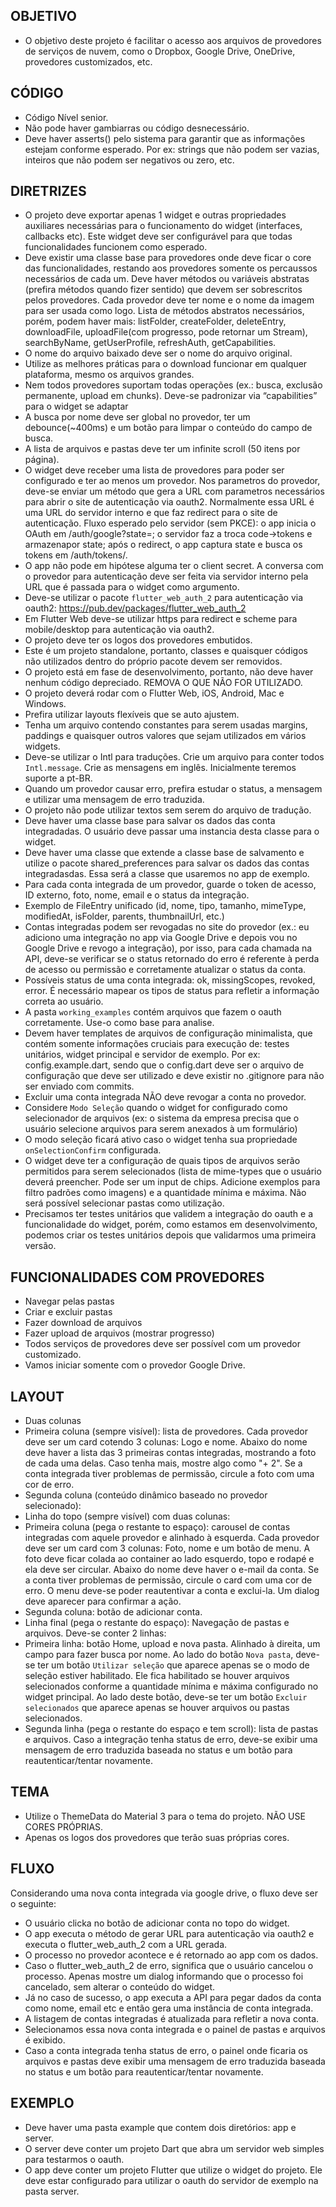 ## OBJETIVO
- O objetivo deste projeto é facilitar o acesso aos arquivos de provedores de serviços de nuvem, como o Dropbox, Google Drive, OneDrive, provedores customizados, etc.

## CÓDIGO
- Código Nível senior. 
- Não pode haver gambiarras ou código desnecessário.
- Deve haver asserts() pelo sistema para garantir que as informações estejam conforme esperado. Por ex: strings que não podem ser vazias, inteiros que não podem ser negativos ou zero, etc.


## DIRETRIZES
- O projeto deve exportar apenas 1 widget e outras propriedades auxiliares necessárias para o funcionamento do widget (interfaces, callbacks etc). Este widget deve ser configurável para que todas funcionalidades funcionem como esperado.
- Deve existir uma classe base para provedores onde deve ficar o core das funcionalidades, restando aos provedores somente os percaussos necessários de cada um. Deve haver métodos ou variáveis abstratas (prefira métodos quando fizer sentido) que devem ser sobrescritos pelos provedores. Cada provedor deve ter nome e o nome da imagem para ser usada como logo. Lista de métodos abstratos necessários, porém, podem haver mais: listFolder, createFolder, deleteEntry, downloadFile, uploadFile(com progresso, pode retornar um Stream), searchByName, getUserProfile, refreshAuth, getCapabilities.
- O nome do arquivo baixado deve ser o nome do arquivo original. 
- Utilize as melhores práticas para o download funcionar em qualquer plataforma, mesmo os arquivos grandes.
- Nem todos provedores suportam todas operações (ex.: busca, exclusão permanente, upload em chunks). Deve-se padronizar via “capabilities” para o widget se adaptar
- A busca por nome deve ser global no provedor, ter um debounce(~400ms) e um botão para limpar o conteúdo do campo de busca.
- A lista de arquivos e pastas deve ter um infinite scroll (50 itens por página).
- O widget deve receber uma lista de provedores para poder ser configurado e ter ao menos um provedor. Nos parametros do provedor, deve-se enviar um método que gera a URL com parametros necessários para abrir o site de autenticação via oauth2. Normalmente essa URL é uma URL do servidor interno e que faz redirect para o site de autenticação. Fluxo esperado pelo servidor (sem PKCE): o app inicia o OAuth em /auth/google?state=<id>; o servidor faz a troca code→tokens e armazenapor state; após o redirect, o app captura state e busca os tokens em /auth/tokens/<state>. 
- O app não pode em hipótese alguma ter o client secret. A conversa com o provedor para autenticação deve ser feita via servidor interno pela URL que é passada para o widget como argumento.
- Deve-se utilizar o pacote `flutter_web_auth_2` para autenticação via oauth2: https://pub.dev/packages/flutter_web_auth_2
- Em Flutter Web deve-se utilizar https para redirect e scheme para mobile/desktop para autenticação via oauth2.
- O projeto deve ter os logos dos provedores embutidos.
- Este é um projeto standalone, portanto, classes e quaisquer códigos não utilizados dentro do próprio pacote devem ser removidos.
- O projeto está em fase de desenvolvimento, portanto, não deve haver nenhum código depreciado. REMOVA O QUE NÃO FOR UTILIZADO.
- O projeto deverá rodar com o Flutter Web, iOS, Android, Mac e Windows. 
- Prefira utilizar layouts flexíveis que se auto ajustem.
- Tenha um arquivo contendo constantes para serem usadas margins, paddings e quaisquer outros valores que sejam utilizados em vários widgets.
- Deve-se utilizar o Intl para traduções. Crie um arquivo para conter todos `Intl.message`. Crie as mensagens em inglês. Inicialmente teremos suporte a pt-BR.
- Quando um provedor causar erro, prefira estudar o status, a mensagem e utilizar uma mensagem de erro traduzida.
- O projeto não pode utilizar textos sem serem do arquivo de tradução. 
- Deve haver uma classe base para salvar os dados das conta integradadas. O usuário deve passar uma instancia desta classe para o widget.
- Deve haver uma classe que extende a classe base de salvamento e utilize o pacote shared_preferences para salvar os dados das contas integradasdas. Essa será a classe que usaremos no app de exemplo.
- Para cada conta integrada de um provedor, guarde o token de acesso, ID externo, foto, nome, email e o status da integração.   
- Exemplo de FileEntry unificado (id, nome, tipo, tamanho, mimeType, modifiedAt, isFolder, parents, thumbnailUrl, etc.)
- Contas integradas podem ser revogadas no site do provedor (ex.: eu adiciono uma integração no app via Google Drive e depois vou no Google Drive e revogo a integração), por isso, para cada chamada na API, deve-se verificar se o status retornado do erro é referente à perda de acesso ou permissão e corretamente atualizar o status da conta.
- Possíveis status de uma conta integrada: ok, missingScopes, revoked, error. É necessário mapear os tipos de status para refletir a informação correta ao usuário.
- A pasta `working_examples` contém arquivos que fazem o oauth corretamente. Use-o como base para analise. 
- Devem haver templates de arquivos de configuração minimalista, que contém somente informações cruciais para execução de:  testes unitários, widget principal e servidor de exemplo. Por ex: config.example.dart, sendo que o config.dart deve ser o arquivo de configuração que deve ser utilizado e deve existir no .gitignore para não ser enviado com commits.
- Excluir uma conta integrada NÃO deve revogar a conta no provedor.
- Considere `Modo Seleção` quando o widget for configurado como selecionador de arquivos (ex: o sistema da empresa precisa que o usuário selecione arquivos para serem anexados à um formulário)
 - O modo seleção ficará ativo caso o widget tenha sua propriedade `onSelectionConfirm` configurada.
 - O widget deve ter a configuração de quais tipos de arquivos serão permitidos para serem selecionados (lista de mime-types que o usuário deverá preencher. Pode ser um input de chips. Adicione exemplos para filtro padrões como imagens) e a quantidade mínima e máxima. Não será possível selecionar pastas como utilização.
- Precisamos ter testes unitários que validem a integração do oauth e a funcionalidade do widget, porém, como estamos em desenvolvimento, podemos criar os testes unitários depois que validarmos uma primeira versão.

## FUNCIONALIDADES COM PROVEDORES
- Navegar pelas pastas
- Criar e excluir pastas
- Fazer download de arquivos
- Fazer upload de arquivos (mostrar progresso) 
- Todos serviços de provedores deve ser possível com um provedor customizado.
- Vamos iniciar somente com o provedor Google Drive.

## LAYOUT
- Duas colunas
 - Primeira coluna (sempre visível): lista de provedores. Cada provedor deve ser um card cotendo 3 colunas: Logo e nome. Abaixo do nome deve haver a lista das 3 primeiras contas integradas, mostrando a foto de cada uma delas. Caso tenha mais, mostre algo como "+ 2". Se a conta integrada tiver problemas de permissão, circule a foto com uma cor de erro.
 - Segunda coluna (conteúdo dinâmico baseado no provedor selecionado): 
  - Linha do topo (sempre visível) com duas colunas:
   - Primeira coluna (pega o restante to espaço): carousel de contas integradas com aquele provedor e alinhado à esquerda. Cada provedor deve ser um card com 3 colunas: Foto, nome e um botão de menu. A foto deve ficar colada ao container ao lado esquerdo, topo e rodapé e ela deve ser circular. Abaixo do nome deve haver o e-mail da conta. Se a conta tiver problemas de permissão, circule o card com uma cor de erro. O menu deve-se poder reautentivar a conta e exclui-la. Um dialog deve aparecer para confirmar a ação.
   - Segunda coluna: botão de adicionar conta.
  - Linha final (pega o restante do espaço): Navegação de pastas e arquivos. Deve-se conter 2 linhas: 
   - Primeira linha: botão Home, upload e nova pasta. Alinhado à direita, um campo para fazer busca por nome. Ao lado do botão `Nova pasta`, deve-se ter um botão `Utilizar seleção` que aparece apenas se o modo de seleção estiver habilitado. Ele fica habilitado se houver arquivos selecionados conforme a quantidade mínima e máxima configurado no widget principal. Ao lado deste botão, deve-se ter um botão `Excluir selecionados` que aparece apenas se houver arquivos ou pastas selecionados. 
   - Segunda linha (pega o restante do espaço e tem scroll): lista de pastas e arquivos. Caso a integração tenha status de erro, deve-se exibir uma mensagem de erro traduzida baseada no status e um botão para reautenticar/tentar novamente.

## TEMA
- Utilize o ThemeData do Material 3 para o tema do projeto. NÃO USE CORES PRÓPRIAS.
- Apenas os logos dos provedores que terão suas próprias cores.

## FLUXO
Considerando uma nova conta integrada via google drive, o fluxo deve ser o seguinte:
 - O usuário clicka no botão de adicionar conta no topo do widget.
 - O app executa o método de gerar URL para autenticação via oauth2 e executa o flutter_web_auth_2 com a URL gerada.
 - O processo no provedor acontece e é retornado ao app com os dados.
 - Caso o flutter_web_auth_2 de erro, significa que o usuário cancelou o processo. Apenas mostre um dialog informando que o processo foi cancelado, sem alterar o conteúdo do widget.
 - Já no caso de sucesso, o app executa a API para pegar dados da conta como nome, email etc e então gera uma instância de conta integrada.
 - A listagem de contas integradas é atualizada para refletir a nova conta.
 - Selecionamos essa nova conta integrada e o painel de pastas e arquivos é exibido.
 - Caso a conta integrada tenha status de erro, o painel onde ficaria os arquivos e pastas deve exibir uma mensagem de erro traduzida baseada no status e um botão para reautenticar/tentar novamente.

## EXEMPLO
- Deve haver uma pasta example que contem dois diretórios: app e server.
- O server deve conter um projeto Dart que abra um servidor web simples para testarmos o oauth.
- O app deve conter um projeto Flutter que utilize o widget do projeto. Ele deve estar configurado para utilizar o oauth do servidor de exemplo na pasta server.